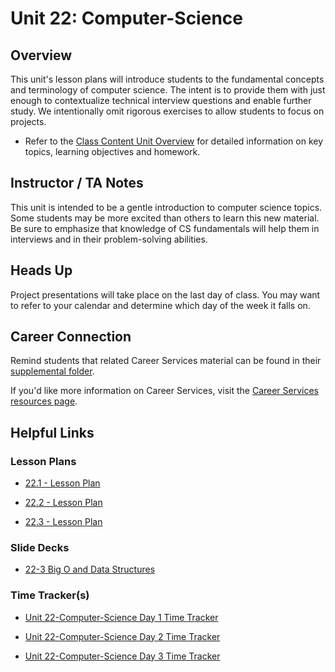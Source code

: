 # Unit 22: Computer-Science

## Overview

This unit's lesson plans will introduce students to the fundamental concepts and terminology of computer science. The intent is to provide them with just enough to contextualize technical interview questions and enable further study. We intentionally omit rigorous exercises to allow students to focus on projects.

  * Refer to the [Class Content Unit Overview](../../../01-Class-Content/22-Computer-Science/README.md) for detailed information on key topics, learning objectives and homework.

## Instructor / TA Notes

This unit is intended to be a gentle introduction to computer science topics. Some students may be more excited than others to learn this new material. Be sure to emphasize that knowledge of CS fundamentals will help them in interviews and in their problem-solving abilities.

## Heads Up

Project presentations will take place on the last day of class. You may want to refer to your calendar and determine which day of the week it falls on.

## Career Connection
Remind students that related Career Services material can be found in their [supplemental folder](../../../01-Class-Content/22-Computer-Science/04-Supplemental/CAREER-CONNECTION.md).

If you'd like more information on Career Services, visit the [Career Services resources page](http://bit.ly/CodingCS).

## Helpful Links

### Lesson Plans

  * [22.1 - Lesson Plan](01-Day_Algorithm-Basics/22.1-LESSON-PLAN.md)

  * [22.2 - Lesson Plan](02-Day_Sorting/22.2-LESSON-PLAN.md)

  * [22.3 - Lesson Plan](03-Day_BigO-Data/22.3-LESSON-PLAN.md)

### Slide Decks

  * [22-3 Big O and Data Structures](https://docs.google.com/presentation/d/1fHb1SPLSl7nWb6LFMM3jl89EMnzaezw2iSZVCgu79S0/edit?usp=sharing)

### Time Tracker(s)

  * [Unit 22-Computer-Science Day 1 Time Tracker](https://drive.google.com/a/trilogyed.com/file/d/110tUSuU9uPcgTFiqt4XF7UWHMCDrFId9/view?usp=sharing)

  * [Unit 22-Computer-Science Day 2 Time Tracker](https://drive.google.com/a/trilogyed.com/file/d/10veqSTi4wYYj_vpDpXs5Oh5DM8n4MIfQ/view?usp=sharing)

  * [Unit 22-Computer-Science Day 3 Time Tracker](https://drive.google.com/a/trilogyed.com/file/d/1JyhdFEub_ctbMxNUTt0dgP4ua2BrUcdW/view?usp=sharing)
